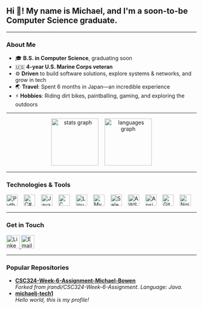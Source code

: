 <h2 align="left">Hi 👋! My name is Michael, and I'm a soon-to-be Computer Science graduate.</h2>

---

### About Me
- 🎓 **B.S. in Computer Science**, graduating soon
- 🇺🇸 **4-year U.S. Marine Corps veteran**
- ⚙️ **Driven** to build software solutions, explore systems & networks, and grow in tech
- 🌏 **Travel**: Spent 6 months in Japan—an incredible experience
- ⚡ **Hobbies**: Riding dirt bikes, paintballing, gaming, and exploring the outdoors

---

<div align="center">
  <img 
       src="https://github-readme-stats.vercel.app/api?username=michaelj-tech1&hide_title=false&hide_rank=false&show_icons=true&include_all_commits=true&count_private=true&disable_animations=false&theme=dracula&locale=en&hide_border=false" 
       height="125" 
       alt="stats graph" 
       style="margin-right: 12px;"
  />
  <img 
       src="https://github-readme-stats.vercel.app/api/top-langs?username=michaelj-tech1&locale=en&hide_title=false&layout=compact&card_width=320&langs_count=3&theme=dracula&hide_border=false" 
       height="125" 
       alt="languages graph" 
  />
</div>

---

### Technologies & Tools
<div>
  <img src="https://cdn.jsdelivr.net/gh/devicons/devicon/icons/python/python-original.svg" height="30" alt="Python logo" />
  <img src="https://cdn.jsdelivr.net/gh/devicons/devicon/icons/csharp/csharp-original.svg" height="30" alt="C# logo" style="margin-left:12px" />
  <img src="https://cdn.jsdelivr.net/gh/devicons/devicon/icons/java/java-original.svg" height="30" alt="Java logo" style="margin-left:12px" />
  <img src="https://cdn.jsdelivr.net/gh/devicons/devicon/icons/c/c-original.svg" height="30" alt="C logo" style="margin-left:12px" />
  <img src="https://cdn.jsdelivr.net/gh/devicons/devicon/icons/linux/linux-original.svg" height="30" alt="Linux logo" style="margin-left:12px" />
  <img src="https://cdn.jsdelivr.net/gh/devicons/devicon/icons/mysql/mysql-original.svg" height="30" alt="MySQL logo" style="margin-left:12px" />
  <img src="https://cdn.jsdelivr.net/gh/devicons/devicon/icons/selenium/selenium-original.svg" height="30" alt="Selenium logo" style="margin-left:12px" />
  <img src="https://cdn.jsdelivr.net/gh/devicons/devicon/icons/amazonwebservices/amazonwebservices-line-wordmark.svg" height="30" alt="AWS logo" style="margin-left:12px" />
  <img src="https://cdn.jsdelivr.net/gh/devicons/devicon/icons/ansible/ansible-original.svg" height="30" alt="Ansible logo" style="margin-left:12px" />
  <img src="https://cdn.jsdelivr.net/gh/devicons/devicon/icons/git/git-original.svg" height="30" alt="Git logo" style="margin-left:12px" />
  <img src="https://cdn.jsdelivr.net/gh/devicons/devicon/icons/nginx/nginx-original.svg" height="30" alt="Nginx logo" style="margin-left:12px" />
</div>

---

### Get in Touch
<div>
  <!-- Replace these placeholders with your actual links. -->
  <a href="YOUR_LINKEDIN_URL" target="_blank">
    <img 
      src="https://img.shields.io/static/v1?message=LinkedIn&logo=linkedin&label=&color=0077B5&logoColor=white&labelColor=&style=for-the-badge" 
      height="35" 
      alt="LinkedIn" 
    />
  </a>
  <a href="mailto:YOUR_EMAIL_ADDRESS">
    <img 
      src="https://img.shields.io/static/v1?message=Gmail&logo=gmail&label=&color=D14836&logoColor=white&labelColor=&style=for-the-badge" 
      height="35" 
      alt="Email" 
    />
  </a>
</div>

---

### Popular Repositories

- [**CSC324-Week-6-Assignment-Michael-Bowen**](https://github.com/michaelj-tech1/CSC324-Week-6-Assignment-Michael-Bowen)  
  *Forked from jrandi/CSC324-Week-6-Assignment. Language: Java.*
- [**michaelj-tech1**](https://github.com/michaelj-tech1/michaelj-tech1)  
  *Hello world, this is my profile!*
